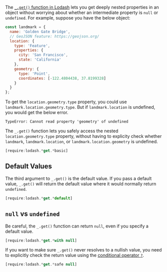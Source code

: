 The [`_.get()` function in Lodash](https://lodash.com/docs/4.17.15#get) lets you
get deeply nested properties in an object without worrying about whether an 
intermediate property is `null` or `undefined`. For example, suppose you have
the below object:

```javascript
const landmark = {
  name: 'Golden Gate Bridge',
  // GeoJSON feature: https://geojson.org/
  location: {
    type: 'Feature',
    properties: {
      city: 'San Francisco',
      state: 'California'
    },
    geometry: {
      type: 'Point',
      coordinates: [-122.4804438, 37.8199328]
    }
  }
};
```

To get the `location.geometry.type` property, you could use `landmark.location.geometry.type`. But if `landmark.location` is undefined,
you would get the below error.

```
TypeError: Cannot read property 'geometry' of undefined
```

The `_.get()` function lets you safely access the nested `location.geometry.type` property, without having to explicity check whether `landmark`, `landmark.location`, or `landmark.location.geometry` is undefined.

```javascript
[require:lodash.*get.*basic]
```

Default Values
--------------

The third argument to `_.get()` is the default value. If you pass a default value, `_.get()` will return the default value where it would normally return `undefined`.

```javascript
[require:lodash.*get.*default]
```

`null` vs `undefined`
---------------------

Be careful, the `_.get()` function can return `null`, even if you specify a default value.

```javascript
[require:lodash.*get.*with null]
```

If you want to make sure `_.get()` never resolves to a nullish value, you need
to explicitly check the return value using the [conditional operator `?`](https://developer.mozilla.org/en-US/docs/Web/JavaScript/Reference/Operators/Conditional_Operator).

```javascript
[require:lodash.*get.*safe null]
```